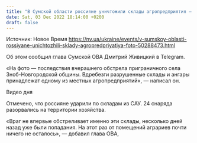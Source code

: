```yaml
---
title: "В Сумской области россияне уничтожили склады агропредприятия — фото"
date: Sat, 03 Dec 2022 18:14:00 +0200
draft: false
---
```

Источник: Новое Время https://nv.ua/ukraine/events/v-sumskoy-oblasti-rossiyane-unichtozhili-sklady-agropredpriyatiya-foto-50288473.html


Об этом сообщил глава Сумской ОВА Дмитрий Живицкий в Telegram.

«На фото — последствия вчерашнего обстрела приграничного села Зноб-Новгородской общины. Вдребезги разрушенные склады и ангары принадлежат одному из местных агропредприятий», — написал он.

 Видео дня   

Отмечено, что россияне ударили по складам из САУ. 24 снаряда разорвались на территории хозяйства.

«Враг не впервые обстреливает именно эти склады, несколько дней назад уже были попадания. На этот раз от помещений аграриев почти ничего не осталось», — добавил глава ОВА,
